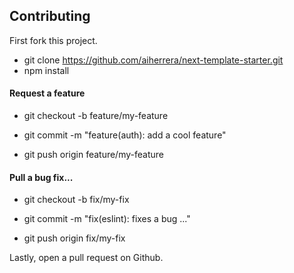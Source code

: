 ## Contributing

First fork this project.  

* git clone https://github.com/aiherrera/next-template-starter.git
* npm install

#### Request a feature

* git checkout -b feature/my-feature

* git commit -m "feature(auth): add a cool feature"
* git push origin feature/my-feature

#### Pull a bug fix...

* git checkout -b fix/my-fix

* git commit -m "fix(eslint): fixes a bug ..."
* git push origin fix/my-fix

Lastly, open a pull request on Github.